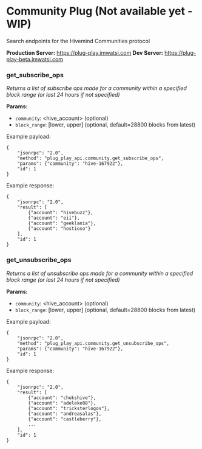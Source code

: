 # Community Plug (Not available yet - WIP)

Search endpoints for the Hivemind Communities protocol

**Production Server:** https://plug-play.imwatsi.com
**Dev Server:** https://plug-play-beta.imwatsi.com

### get_subscribe_ops

*Returns a list of subscribe ops made for a community within a specified block range (or last 24 hours if not specified)*

**Params:**

- `community`:      <hive_account> (optional)
- `block_range`:    [lower, upper] (optional, default=28800 blocks from latest)

Example payload:

```
{
    "jsonrpc": "2.0",
    "method": "plug_play_api.community.get_subscribe_ops",
    "params": {"community": "hive-167922"},
    "id": 1
}
```

Example response:

```
{
    "jsonrpc": "2.0",
    "result": [
        {"account": "hivebuzz"},
        {"account": "eii"},
        {"account": "geeklania"},
        {"account": "hostioso"}
    ], 
    "id": 1
}
```

### get_unsubscribe_ops

*Returns a list of unsubscribe ops made for a community within a specified block range (or last 24 hours if not specified)*

**Params:**

- `community`:      <hive_account> (optional)
- `block_range`:    [lower, upper] (optional, default=28800 blocks from latest)

Example payload:

```
{
    "jsonrpc": "2.0",
    "method": "plug_play_api.community.get_unsubscribe_ops",
    "params": {"community": "hive-167922"},
    "id": 1
}
```

Example response:

```
{
    "jsonrpc": "2.0",
    "result": [
        {"account": "chukshive"},
        {"account": "adeleke08"},
        {"account": "tricksterlogos"},
        {"account": "andreasalas"},
        {"account": "castleberry"},
        ...
    ],
    "id": 1
}
```